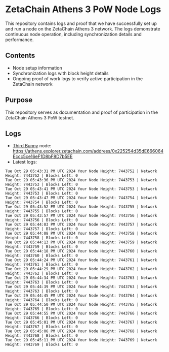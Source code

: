 # ZetaChain Athens 3 PoW Node Logs
This repository contains logs and proof that we have successfully set up and run a node on the ZetaChain Athens 3 network. The logs demonstrate continuous node operation, including synchronization details and performance.

## Contents
- Node setup information
- Synchronization logs with block height details
- Ongoing proof of work logs to verify active participation in the ZetaChain network

## Purpose
This repository serves as documentation and proof of participation in the ZetaChain Athens 3 PoW testnet.

## Logs

- [Third Bunny](https://thirdbunny.xyz/) node: https://athens.explorer.zetachain.com/address/0x225254d35dE666064Eccc5ce16eF1D8bF8D7b5EE
- Latest logs:
```
Tue Oct 29 05:43:31 PM UTC 2024 Your Node Height: 7443752 | Network Height: 7443752 | Blocks Left: 0
Tue Oct 29 05:43:36 PM UTC 2024 Your Node Height: 7443753 | Network Height: 7443753 | Blocks Left: 0
Tue Oct 29 05:43:41 PM UTC 2024 Your Node Height: 7443753 | Network Height: 7443753 | Blocks Left: 0
Tue Oct 29 05:43:47 PM UTC 2024 Your Node Height: 7443754 | Network Height: 7443754 | Blocks Left: 0
Tue Oct 29 05:43:52 PM UTC 2024 Your Node Height: 7443755 | Network Height: 7443755 | Blocks Left: 0
Tue Oct 29 05:43:57 PM UTC 2024 Your Node Height: 7443756 | Network Height: 7443756 | Blocks Left: 0
Tue Oct 29 05:44:03 PM UTC 2024 Your Node Height: 7443757 | Network Height: 7443757 | Blocks Left: 0
Tue Oct 29 05:44:08 PM UTC 2024 Your Node Height: 7443758 | Network Height: 7443758 | Blocks Left: 0
Tue Oct 29 05:44:13 PM UTC 2024 Your Node Height: 7443759 | Network Height: 7443759 | Blocks Left: 0
Tue Oct 29 05:44:18 PM UTC 2024 Your Node Height: 7443760 | Network Height: 7443760 | Blocks Left: 0
Tue Oct 29 05:44:24 PM UTC 2024 Your Node Height: 7443761 | Network Height: 7443761 | Blocks Left: 0
Tue Oct 29 05:44:29 PM UTC 2024 Your Node Height: 7443762 | Network Height: 7443762 | Blocks Left: 0
Tue Oct 29 05:44:34 PM UTC 2024 Your Node Height: 7443763 | Network Height: 7443763 | Blocks Left: 0
Tue Oct 29 05:44:39 PM UTC 2024 Your Node Height: 7443763 | Network Height: 7443763 | Blocks Left: 0
Tue Oct 29 05:44:45 PM UTC 2024 Your Node Height: 7443764 | Network Height: 7443764 | Blocks Left: 0
Tue Oct 29 05:44:50 PM UTC 2024 Your Node Height: 7443765 | Network Height: 7443765 | Blocks Left: 0
Tue Oct 29 05:44:55 PM UTC 2024 Your Node Height: 7443766 | Network Height: 7443766 | Blocks Left: 0
Tue Oct 29 05:45:01 PM UTC 2024 Your Node Height: 7443767 | Network Height: 7443767 | Blocks Left: 0
Tue Oct 29 05:45:06 PM UTC 2024 Your Node Height: 7443768 | Network Height: 7443768 | Blocks Left: 0
Tue Oct 29 05:45:11 PM UTC 2024 Your Node Height: 7443769 | Network Height: 7443769 | Blocks Left: 0
```
